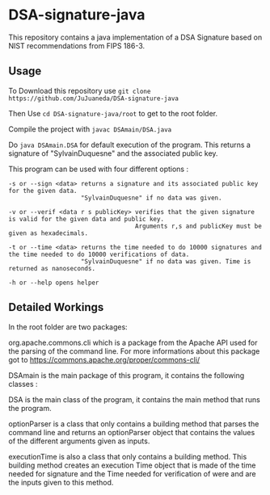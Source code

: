 DSA-signature-java
==================

This repository contains a java implementation of a DSA Signature based on NIST recommendations from FIPS 186-3.

Usage
-----

To Download this repository use   `git clone https://github.com/JuJuaneda/DSA-signature-java`

Then Use `cd DSA-signature-java/root` to get to the root folder.

Compile the project with `javac DSAmain/DSA.java`

Do `java DSAmain.DSA` for default execution of the program. This returns a signature of "SylvainDuquesne" and the associated public key.

This program can be used with four different options : 

    -s or --sign <data> returns a signature and its associated public key for the given data. 
                        "SylvainDuquesne" if no data was given. 
  
    -v or --verif <data r s publicKey> verifies that the given signature is valid for the given data and public key. 
                                       Arguments r,s and publicKey must be given as hexadecimals.
  
    -t or --time <data> returns the time needed to do 10000 signatures and the time needed to do 10000 verifications of data. 
                        "SylvainDuquesne" if no data was given. Time is returned as nanoseconds.
  
    -h or --help opens helper  


Detailed Workings
-----------------

In the root folder are two packages:

org.apache.commons.cli which is a package from the Apache API used for the parsing of the command line. For more informations about this package got to https://commons.apache.org/proper/commons-cli/

DSAmain is the main package of this program, it contains the following classes :

DSA is the main class of the program, it contains the main method that runs the program.

optionParser is a class that only contains a building method that parses the command line and returns an optionParser object that contains the values of the different arguments given as inputs.

executionTime is also a class that only contains a building method. This building method creates an execution Time object that is made of the time needed for <int> signature and the Time needed for <int> verification of <data> were <int> and <data> are the inputs given to this method.
